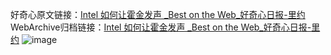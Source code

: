 好奇心原文链接：[Intel 如何让霍金发声 _Best on the Web_好奇心日报-里约](https://www.qdaily.com/articles/5249.html)
WebArchive归档链接：[Intel 如何让霍金发声 _Best on the Web_好奇心日报-里约](http://web.archive.org/web/20190623164329/https://www.qdaily.com/articles/5249.html)
![image](http://ww3.sinaimg.cn/large/007d5XDply1g3wgp6sdloj30u02tc1kx)